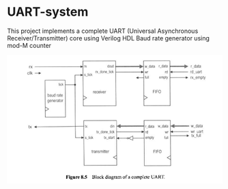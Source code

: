 # UART-system
This project implements a complete UART (Universal Asynchronous Receiver/Transmitter) core using Verilog HDL
Baud rate generator using mod-M counter


![UART Block Diagram](images/UART.png)


